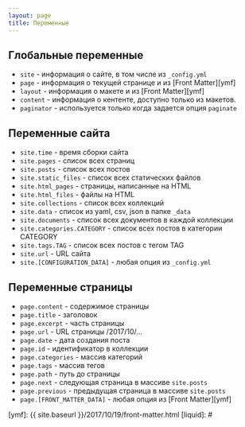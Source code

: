 ```yaml
---
layout: page
title: Переменные
---
```

## Глобальные переменные
- `site` - информация о сайте, в том числе из `_config.yml`
- `page` - информация о текущей странице и из [Front Matter][ymf]
- `layout` - информация о макете и из [Front Matter][ymf]
- `content` - информация о кентенте, доступно только из макетов.
- `paginator` - используется только когда задается опция `paginate`

## Переменные сайта
- `site.time` - время сборки сайта
- `site.pages` - список всех страниц
- `site.posts` - список всех постов
- `site.static_files` - список всех статических файлов
- `site.html_pages` - страницы, написанные на HTML
- `site.html_files` - файлы на HTML
- `site.collections` - список всех коллекций
- `site.data` - список из yaml, csv, json в папке `_data`
- `site.documents` - список всех документов в каждой коллекции
- `site.categories.CATEGORY` - список всех постов в категории CATEGORY
- `site.tags.TAG` - список всех постов с тегом TAG
- `site.url` - URL сайта
- `site.[CONFIGURATION_DATA]` - любая опция из `_config.yml`

## Переменные страницы
- `page.content` - содержимое страницы
- `page.title` - заголовок
- `page.excerpt` - часть страницы
- `page.url` - URL страницы /2017/10/...
- `page.date` - дата создания поста
- `page.id` - идентификатор в коллекции
- `page.categories` - массив категорий
- `page.tags` - массив тегов
- `page.path` - путь до страницы
- `page.next` - следующая страница в массиве `site.posts`
- `page.previous` - предыдущая страница в массиве `site.posts`
- `page.[FRONT_MATTER_DATA]` - любая опция из [Front Matter][ymf]

[ymf]: {{ site.baseurl }}/2017/10/19/front-matter.html
[liquid]: #
